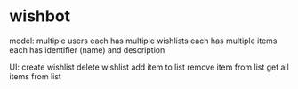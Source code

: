 # wishbot

model:
multiple users
each has multiple wishlists
each has multiple items
each has identifier (name) and description

UI:
create wishlist
delete wishlist
add item to list
remove item from list
get all items from list
